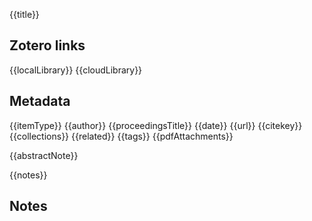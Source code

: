 {{title}}

## Zotero links
{{localLibrary}}
{{cloudLibrary}}

## Metadata
{{itemType}}
{{author}}
{{proceedingsTitle}}
{{date}}
{{url}}
{{citekey}}
{{collections}}
{{related}}
{{tags}}
{{pdfAttachments}}

{{abstractNote}}

{{notes}}

## Notes